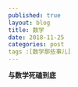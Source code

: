 ```yaml
---
published: true
layout: blog
title: 数学
date: 2018-11-25
categories: post
tags :[数学那些事儿]
---
```


**与数学死磕到底**
